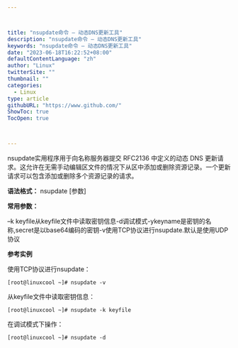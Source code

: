 ```yaml
---



title: "nsupdate命令 – 动态DNS更新工具"
description: "nsupdate命令 – 动态DNS更新工具"
keywords: "nsupdate命令 – 动态DNS更新工具"
date: "2023-06-18T16:22:52+08:00"
defaultContentLanguage: "zh"
author: "Linux"
twitterSite: ""
thumbnail: ""
categories:
  - Linux
type: article
githubURL: "https://www.github.com/"
ShowToc: true
TocOpen: true



---
```


nsupdate实用程序用于向名称服务器提交 RFC2136 中定义的动态 DNS 更新请求。这允许在无需手动编辑区文件的情况下从区中添加或删除资源记录。一个更新请求可以包含添加或删除多个资源记录的请求。

**语法格式：** nsupdate [参数]

**常用参数：**

–k keyfile从keyfile文件中读取密钥信息-d调试模式-ykeyname是密钥的名称,secret是以base64编码的密钥-v使用TCP协议进行nsupdate.默认是使用UDP协议

**参考实例**

使用TCP协议进行nsupdate：

```
[root@linuxcool ~]# nsupdate -v
```

从keyfile文件中读取密钥信息：

```
[root@linuxcool ~]# nsupdate -k keyfile
```

在调试模式下操作：

```
[root@linuxcool ~]# nsupdate -d
```